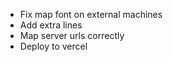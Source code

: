 - Fix map font on external machines
- Add extra lines
- Map server urls correctly
- Deploy to vercel
